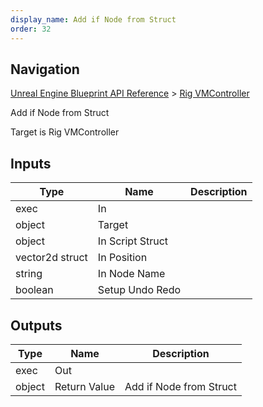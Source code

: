 ```yaml
---
display_name: Add if Node from Struct
order: 32
---
```

## Navigation

[Unreal Engine Blueprint API Reference](https://dev.epicgames.com/documentation/en-us/unreal-engine/BlueprintAPI) > [Rig VMController](https://dev.epicgames.com/documentation/en-us/unreal-engine/BlueprintAPI/RigVMController)

Add if Node from Struct

Target is Rig VMController

## Inputs

| Type | Name | Description |
| --- | --- | --- |
| exec | In |  |
| object | Target |  |
| object | In Script Struct |  |
| vector2d struct | In Position |  |
| string | In Node Name |  |
| boolean | Setup Undo Redo |  |

## Outputs

| Type | Name | Description |
| --- | --- | --- |
| exec | Out |  |
| object | Return Value | Add if Node from Struct |
